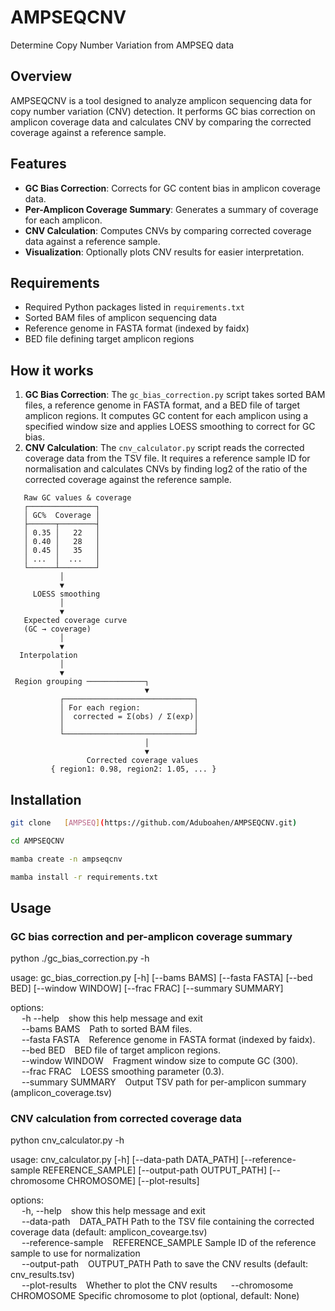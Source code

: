 # AMPSEQCNV
Determine Copy Number Variation from AMPSEQ data

## Overview
AMPSEQCNV is a tool designed to analyze amplicon sequencing data for copy number variation (CNV) detection. It performs GC bias correction on amplicon coverage data and calculates CNV by comparing the corrected coverage against a reference sample. 
<!-- The tool is particularly useful for researchers working with targeted amplicon sequencing data, enabling them to identify CNVs in specific genomic regions of interest. -->

## Features
- **GC Bias Correction**: Corrects for GC content bias in amplicon coverage data.
- **Per-Amplicon Coverage Summary**: Generates a summary of coverage for each amplicon.
- **CNV Calculation**: Computes CNVs by comparing corrected coverage data against a reference sample.
- **Visualization**: Optionally plots CNV results for easier interpretation.

## Requirements
- Required Python packages listed in `requirements.txt`
- Sorted BAM files of amplicon sequencing data
- Reference genome in FASTA format (indexed by faidx)
- BED file defining target amplicon regions

## How it works
1. **GC Bias Correction**: The `gc_bias_correction.py` script takes sorted BAM files, a reference genome in FASTA format, and a BED file of target amplicon regions. It computes GC content for each amplicon using a specified window size and applies LOESS smoothing to correct for GC bias.
2. **CNV Calculation**: The `cnv_calculator.py` script reads the corrected coverage data from the TSV file. It requires a reference sample ID for normalisation and calculates CNVs by finding log2 of the ratio of the corrected coverage against the reference sample.

```
   Raw GC values & coverage
   ┌───────────────┐
   │ GC%  Coverage │
   ├──────┬────────┤
   │ 0.35 │   22   │
   │ 0.40 │   28   │
   │ 0.45 │   35   │
   │ ...  │  ...   │
   └──────┴────────┘
           │
           ▼
     LOESS smoothing
           │
           ▼
   Expected coverage curve
   (GC → coverage)
           │
           ▼
  Interpolation
           │
           ▼
 Region grouping ─────────────┐
                              ▼
           ┌─────────────────────────────┐
           │ For each region:            │
           │  corrected = Σ(obs) / Σ(exp)│
           │                             │
           └─────────────────────────────┘
                              │
                              ▼
                 Corrected coverage values
         { region1: 0.98, region2: 1.05, ... }
```

## Installation

```bash
git clone	[AMPSEQ](https://github.com/Aduboahen/AMPSEQCNV.git)

cd AMPSEQCNV

mamba create -n ampseqcnv

mamba install -r requirements.txt
```

## Usage

### GC bias correction and per-amplicon coverage summary

python ./gc_bias_correction.py -h

usage: gc_bias_correction.py [-h] [--bams BAMS] [--fasta FASTA] [--bed BED]
														 [--window WINDOW] [--frac FRAC]
														 [--summary SUMMARY]


options: \
  &emsp; -h --help &ensp; show this help message and exit \
  &emsp; --bams BAMS &ensp; Path to sorted BAM files. \
  &emsp; --fasta FASTA &ensp; Reference genome in FASTA format (indexed by faidx). \
  &emsp; --bed BED &ensp; BED file of target amplicon regions. \
  &emsp; --window WINDOW &ensp; Fragment window size to compute GC (300). \
  &emsp; --frac FRAC &ensp; LOESS smoothing parameter (0.3). \
  &emsp; --summary SUMMARY &ensp; Output TSV path for per-amplicon summary (amplicon_coverage.tsv)


### CNV calculation from corrected coverage data

python cnv_calculator.py -h

usage: cnv_calculator.py [-h] [--data-path DATA_PATH]
                         [--reference-sample REFERENCE_SAMPLE]
                         [--output-path OUTPUT_PATH] [--chromosome CHROMOSOME]
												 [--plot-results]

options: \
  &emsp; -h, --help &ensp; show this help message and exit \
  &emsp; --data-path &ensp; DATA_PATH Path to the TSV file containing the corrected coverage data (default: amplicon_covearge.tsv) \
  &emsp; --reference-sample &ensp; REFERENCE_SAMPLE Sample ID of the reference sample to use for normalization \
  &emsp; --output-path &ensp; OUTPUT_PATH  Path to save the CNV results (default: cnv_results.tsv) \
  &emsp; --plot-results &ensp; Whether to plot the CNV results
  &emsp; --chromosome &ensp; CHROMOSOME Specific chromosome to plot (optional, default: None)